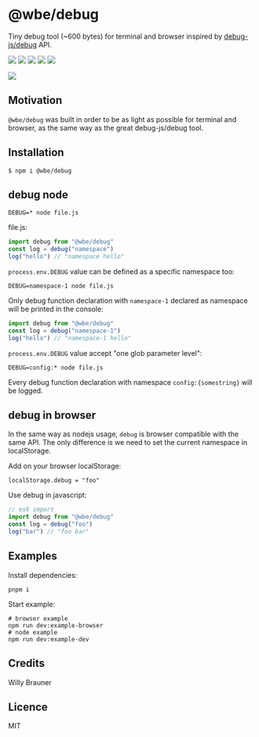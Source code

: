 # @wbe/debug

Tiny debug tool (~600 bytes) for terminal and browser inspired by [debug-js/debug](https://github.com/debug-js/debug) API.

![](https://img.shields.io/npm/v/@wbe/debug/latest.svg)
![](https://github.com/willybrauner/debug/workflows/CI/badge.svg)
![](https://img.shields.io/bundlephobia/minzip/@wbe/debug.svg)
![](https://img.shields.io/npm/dt/@wbe/debug.svg)
![](https://img.shields.io/npm/l/@wbe/debug.svg)

![](screen.jpg)

## Motivation

`@wbe/debug` was built in order to be as light as possible for terminal and browser,
as the same way as the great debug-js/debug tool.

## Installation

```shell script
$ npm i @wbe/debug
```

## debug node

```shell
DEBUG=* node file.js
```

file.js:

```js
import debug from "@wbe/debug"
const log = debug("namespace")
log("hello") // "namespace hello"
```

`process.env.DEBUG` value can be defined as a specific namespace too:

```shell
DEBUG=namespace-1 node file.js
```

Only debug function declaration with `namespace-1` declared as namespace will be printed in the console:

```js
import debug from "@wbe/debug"
const log = debug("namespace-1")
log("hello") // "namespace-1 hello"
```

`process.env.DEBUG` value accept "one glob parameter level":

```shell
DEBUG=config:* node file.js
```

Every debug function declaration with namespace `config:{somestring}` will be logged.

## debug in browser

In the same way as nodejs usage, `debug` is browser compatible with the same API. The only difference is
we need to set the current namespace in localStorage.

Add on your browser localStorage:

```shell
localStorage.debug = "foo"
```

Use debug in javascript:

```js
// es6 import
import debug from "@wbe/debug"
const log = debug("foo")
log("bar") // "foo bar"
```

## Examples

Install dependencies:

```shell
pnpm i
```

Start example:

```shell
# browser example
npm run dev:example-browser
# node example
npm run dev:example-dev
```

## Credits

Willy Brauner

## Licence

MIT
